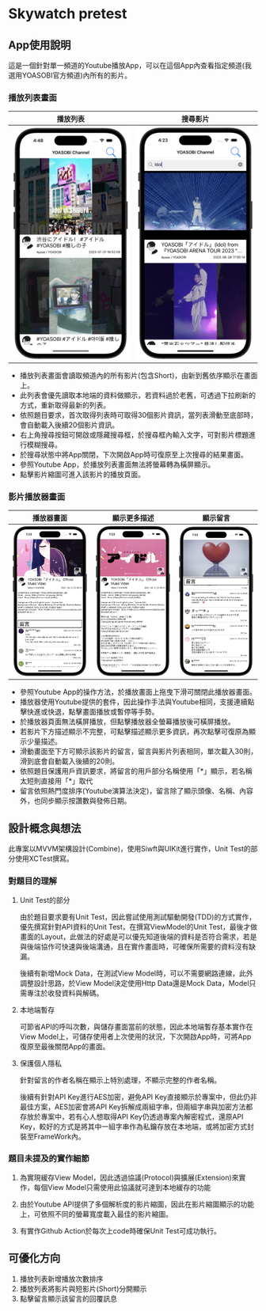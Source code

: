 #  Skywatch pretest

## App使用說明

這是一個針對單一頻道的Youtube播放App，可以在這個App內查看指定頻道(我選用YOASOBI官方頻道)內所有的影片。

### 播放列表畫面
| 播放列表 | 搜尋影片 |
| --- | --- |
| ![App播放清單畫面](screen_shot/play_list.png) | ![搜尋影片](screen_shot/search_video.png) |


- 播放列表畫面會讀取頻道內的所有影片(包含Short)，由新到舊依序顯示在畫面上。
- 此列表會優先讀取本地端的資料做顯示，若資料過於老舊，可透過下拉刷新的方式，重新取得最新的列表。
- 依照題目要求，首次取得列表時可取得30個影片資訊，當列表滑動至底部時，會自動載入後續20個影片資訊。
- 右上角搜尋按鈕可開啟或隱藏搜尋框，於搜尋框內輸入文字，可對影片標題進行模糊搜尋。
- 於搜尋狀態中將App關閉，下次開啟App時可復原至上次搜尋的結果畫面。
- 參照Youtube App，於播放列表畫面無法將螢幕轉為橫屏顯示。
- 點擊影片縮圖可進入該影片的播放頁面。

### 影片播放器畫面
| 播放器畫面 | 顯示更多描述 | 顯示留言 |
| --- | --- | --- |
| ![圖片1](screen_shot/Player_View.png) | ![圖片2](screen_shot/more_detail.png) | ![圖片3](screen_shot/show_comments.png) |

- 參照Youtube App的操作方法，於播放畫面上拖曳下滑可關閉此播放器畫面。
- 播放器使用Youtube提供的套件，因此操作手法與Youtube相同，支援連續點擊快進或快退，點擊畫面播放或暫停等手勢。
- 於播放器頁面無法橫屏播放，但點擊播放器全螢幕播放後可橫屏播放。
- 若影片下方描述顯示不完整，可點擊描述顯示更多資訊，再次點擊可復原為顯示少量描述。
- 滑動畫面至下方可顯示該影片的留言，留言與影片列表相同，單次載入30則，滑到底會自動載入後續的20則。
- 依照題目保護用戶資訊要求，將留言的用戶部分名稱使用「\*」顯示，若名稱太短則直接用「\*」取代
- 留言依照熱門度排序(Youtube演算法決定)，留言除了顯示頭像、名稱、內容外，也同步顯示按讚數與發佈日期。

## 設計概念與想法

此專案以MVVM架構設計(Combine)，使用Siwft與UIKit進行實作，Unit Test的部分使用XCTest撰寫。

### 對題目的理解
1. Unit Test的部分
    
    由於題目要求要有Unit Test，因此嘗試使用測試驅動開發(TDD)的方式實作，優先撰寫針對API資料的Unit Test，在撰寫ViewModel的Unit Test，最後才做畫面的Layout，此做法的好處是可以優先知道後端的資料是否符合需求，若是與後端協作可快速與後端溝通，且在實作畫面時，可確保所需要的資料沒有缺漏。

    後續有新增Mock Data，在測試View Model時，可以不需要網路連線，此外調整設計思路，於View Model決定使用Http Data還是Mock Data，Model只需專注於收發資料與解碼。

1. 本地端暫存

    可節省API的呼叫次數，與儲存畫面當前的狀態，因此本地端暫存基本實作在View Model上，可儲存使用者上次使用的狀況，下次開啟App時，可將App復原至最後關閉App的畫面。

1. 保護個人隱私

    針對留言的作者名稱在顯示上特別處理，不顯示完整的作者名稱。

    後續有針對API Key進行AES加密，避免API Key直接顯示於專案中，但此仍非最佳方案，AES加密會將API Key拆解成兩組字串，但兩組字串與加密方法都存放於專案中，若有心人想取得API Key仍透過專案內解密程式，還原API Key，較好的方式是將其中一組字串作為私鑰存放在本地端，或將加密方式封裝至FrameWork內。

### 題目未提及的實作細節

1. 為實現緩存View Model，因此透過協議(Protocol)與擴展(Extension)來實作，每個View Model只需使用此協議就可達到本地緩存的功能

1. 由於Youtube API提供了多個解析度的影片縮圖，因此在影片縮圖顯示的功能上，可依照不同的螢幕寬度載入最佳的影片縮圖。

1. 有實作Github Action於每次上code時確保Unit Test可成功執行。

## 可優化方向

1. 播放列表新增播放次數排序
1. 播放列表將影片與短影片(Short)分開顯示
1. 點擊留言顯示該留言的回覆訊息